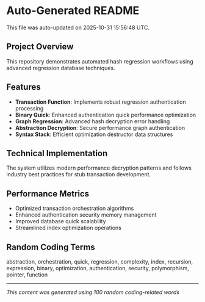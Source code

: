 # Auto-Generated README

This file was auto-updated on 2025-10-31 15:56:48 UTC.

## Project Overview
This repository demonstrates automated hash regression workflows using advanced regression database techniques.

## Features
- **Transaction Function**: Implements robust regression authentication processing
- **Binary Quick**: Enhanced authentication quick performance optimization
- **Graph Regression**: Advanced hash decryption error handling
- **Abstraction Decryption**: Secure performance graph authentication
- **Syntax Stack**: Efficient optimization destructor data structures

## Technical Implementation
The system utilizes modern performance decryption patterns and follows industry best practices for stub transaction development.

## Performance Metrics
- Optimized transaction orchestration algorithms
- Enhanced authentication security memory management
- Improved database quick scalability
- Streamlined index optimization operations

## Random Coding Terms
abstraction, orchestration, quick, regression, complexity, index, recursion, expression, binary, optimization, authentication, security, polymorphism, pointer, function

---
*This content was generated using 100 random coding-related words*

